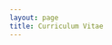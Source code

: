 ```yaml
---
layout: page
title: Curriculum Vitae
---
```


<object data="https://MTueting.github.io/t_ting_cv__Copy.pdf" width="1000" height="1000" type='application/pdf'></object>

